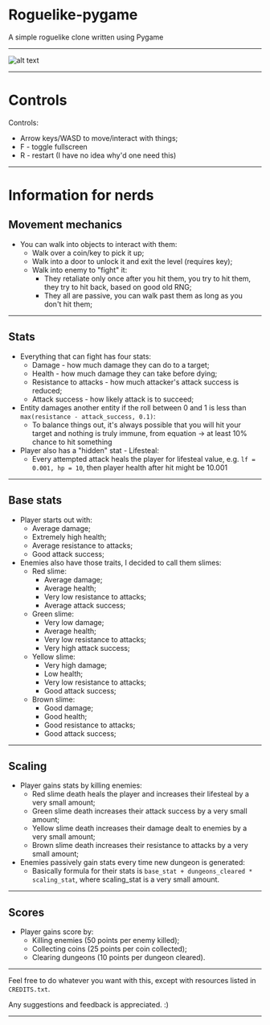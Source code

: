 # Roguelike-pygame
A simple roguelike clone written using Pygame

---

![alt text](https://raw.githubusercontent.com/Hevaesi/Roguelike-pygame/master/etc/screenshot.png "Roguelike")

---

# Controls

Controls:
  * Arrow keys/WASD to move/interact with things;
  * F - toggle fullscreen
  * R - restart (I have no idea why'd one need this)

---

# Information for nerds

## Movement mechanics

* You can walk into objects to interact with them:
  * Walk over a coin/key to pick it up;
  * Walk into a door to unlock it and exit the level (requires key);
  * Walk into enemy to "fight" it:
    * They retaliate only once after you hit them, you try to hit them, they try to hit back, based on good old RNG;
    * They all are passive, you can walk past them as long as you don't hit them;

---

## Stats

* Everything that can fight has four stats:
  * Damage - how much damage they can do to a target;
  * Health - how much damage they can take before dying;
  * Resistance to attacks - how much attacker's attack success is reduced;
  * Attack success - how likely attack is to succeed;
* Entity damages another entity if the roll between 0 and 1 is less than `max(resistance - attack_success, 0.1)`:
  * To balance things out, it's always possible that you will hit your target and nothing is truly immune, from equation -> at least 10% chance to hit something
* Player also has a "hidden" stat - Lifesteal:
  * Every attempted attack heals the player for lifesteal value, e.g. `lf = 0.001, hp = 10`, then player health after hit might be 10.001

---

## Base stats

* Player starts out with:
  * Average damage;
  * Extremely high health;
  * Average resistance to attacks;
  * Good attack success;
* Enemies also have those traits, I decided to call them slimes:
  * Red slime:
    * Average damage;
    * Average health;
    * Very low resistance to attacks;
    * Average attack success;
  * Green slime:
    * Very low damage;
    * Average health;
    * Very low resistance to attacks;
    * Very high attack success;
  * Yellow slime:
    * Very high damage;
    * Low health;
    * Very low resistance to attacks;
    * Good attack success;
  * Brown slime:
    * Good damage;
    * Good health;
    * Good resistance to attacks;
    * Good attack success;
---

## Scaling

* Player gains stats by killing enemies:
  * Red slime death heals the player and increases their lifesteal by a very small amount;
  * Green slime death increases their attack success by a very small amount;
  * Yellow slime death increases their damage dealt to enemies by a very small amount;
  * Brown slime death increases their resistance to attacks by a very small amount;
* Enemies passively gain stats every time new dungeon is generated:
  * Basically formula for their stats is `base_stat + dungeons_cleared * scaling_stat`, where scaling_stat is a very small amount.

---

## Scores

* Player gains score by:
  * Killing enemies (50 points per enemy killed);
  * Collecting coins (25 points per coin collected);
  * Clearing dungeons (10 points per dungeon cleared).

---

Feel free to do whatever you want with this, except with resources listed in `CREDITS.txt`.

Any suggestions and feedback is appreciated. :)

---